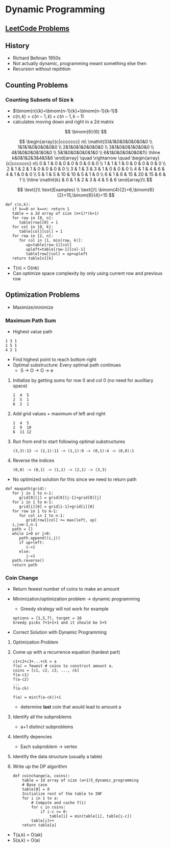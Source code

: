 # Dynamic Programming

## [LeetCode Problems](./leetcode/)

## History

- Richard Bellman 1950s
- Not actually dynamic, programming meant something else then
- Recursion without repitition

## Counting Problems

### Counting Subsets of Size k

- $\binom{n}{k}=\binom{n-1}{k}+\binom{n-1}{k-1}$
- $c(n,k) = c(n-1,k)+c(n-1,k-1)$
- calculates moving down and right in a 2d matrix

$$
\binom{6}{6}
$$

$$
\begin{array}{c|ccccccc}
n\\
\mathit{0}&1&0&0&0&0&0&0 \\
1&1&1&0&0&0&0&0 \\
2&1&0&1&0&0&0&0 \\
3&1&0&0&1&0&0&0 \\
4&1&0&0&0&1&0&0 \\
5&1&0&0&0&0&1&0 \\
6&1&0&0&0&0&0&1\\
\hline
k&0&1&2&3&4&5&6
\end{array}
\quad \rightarrow \quad
\begin{array}{c|ccccccc}
n\\
0 & 1 & 0 & 0 & 0 & 0 & 0 & 0 \\
1 & 1 & 1 & 0 & 0 & 0 & 0 & 0 \\
2 & 1 & 2 & 1 & 0 & 0 & 0 & 0 \\
3 & 1 & 3 & 3 & 1 & 0 & 0 & 0 \\
4 & 1 & 4 & 6 & 4 & 1 & 0 & 0 \\
5 & 1 & 5 & 10 & 10 & 5 & 1 & 0 \\
6 & 1 & 6 & 15 & 20 & 15 & 6 & 1 \\
\hline
\mathit{k} & 0 & 1 & 2 & 3 & 4 & 5 & 6
\end{array}\\
$$

$$
\text{}\\
\text{Examples} \\
\text{}\\
\binom{4}{2}=6,\binom{6}{2}=15,\binom{6}{4}=15
$$

```text
def c(n,k):
   if k==0 or k==n: return 1
   table = a 2d array of size (n+1)*(k+1)
   for row in [0, n]:
      table[row][0] = 1
   for col in [0, k]:
      table[col][col] = 1
   for row in [2, n]:
      for col in [1, min(row, k)]:
         up=table[row-1][col]
         upleft=table[row-1][col-1]
         table[row][col] = up+upleft
   return table[n][k]
```

- T(n) = O(nk)
- Can optimize space complexity by only using current row and previous row

## Optimization Problems

- Maximize/minimize

### Maximum Path Sum

- Highest value path

```text
1 3 1
1 5 1
4 2 1
```

- Find highest point to reach bottom right
- Optimal substructure: Every optimal path continues
  - S &rarr; O &rarr; O &rarr; e

1. Initialize by getting sums for row 0 and col 0 (no need for auxilliary space)

   ```text
   1  4  5
   2  5  1
   6  2  1
   ```

2. Add grid values + maximum of left and right

   ```text
   1  4  5
   2  9  10
   6  11 12
   ```

3. Run from end to start following optimal substructures

   ```text
   (3,3):12 -> (2,1):11 -> (1,1):9 -> (0,1):4 -> (0,0):1
   ```

4. Reverse the indices

   ```text
   (0,0) -> (0,1) -> (1,1) -> (2,1) -> (3,3)
   ```

- No optimized solution for this since we need to return path

```text
def maxpath(grid):
   for j in 1 to n-1:
      grid[0][j] = grid[0][j-1]+grid[0][j]
   for i in 1 to m-1:
      grid[i][0] = grid[i-1]+grid[i][0]
   for row in 1 to m-1:
      for col in 1 to n-1:
         grid[row][col] += max(left, up)
   i,j=m-1,n-1
   path = []
   while i>0 or j>0:
      path.append((i,j))
      if up>left:
         i-=1
      else:
         j-=1
   path.reverse()
   return path
```

### Coin Change

- Return fewest number of coins to make an amount
- Minimization/optimization problem &rarr; dynamic programming

  - Greedy strategy will not work for example

  ```text
  options = [1,5,7], target = 10
  Greedy picks 7+1+1+1 and it should be 5+5
  ```

- Correct Solution with Dynamic Programming

1. Optimization Problem

2. Come up with a recurrence equation (hardest part)

   ```text
   c1+c2+c3+...+ck = a
   f(a) = fewest # coins to construct amount a.
   coins = [c1, c2, c3, ..., ck]
   f(a-c1)
   f(a-c2)
   ...
   f(a-ck)

   f(a) = min(f(a-ck))+1
   ```

   - determine **last** coin that would lead to amount a

3. Identify all the subproblems

   - a+1 distinct subproblems

4. Identify depencies
   - Each subproblem &rarr; vertex

5. Identify the data structure (usually a table)

6. Write up the DP algorithm

    ```text
    def coinchange(a, coins):
        table = 1d array of size (a+1)5_dynamic_programming
        # Base case
        table[0] = 0
        Initialize rest of the table to INF
        for i in 1 to a:
            # Compute and cache f(i)
            for c in coins:
                if i-c >= 0:
                    table[i] = min(table[i], table[i-c])
            table[i]++
        return table[a]
    ```

- T(a,k) = O(ak)
- S(a,k) = O(a)
